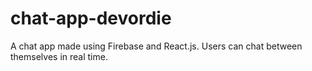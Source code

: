 # chat-app-devordie
A chat app made using Firebase and React.js. Users can chat between themselves in real time. 
